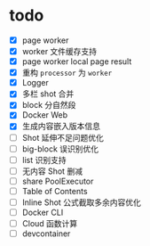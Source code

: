 # todo

- [x] page worker
- [x] worker 文件缓存支持
- [x] page worker local page result
- [x] 重构 `processor` 为 `worker`
- [x] Logger
- [x] 多栏 shot 合并
- [x] block 分自然段
- [x] Docker Web
- [x] 生成内容嵌入版本信息
- [ ] Shot 延伸不足问题优化
- [ ] big-block 误识别优化
- [ ] list 识别支持
- [ ] 无内容 Shot 删减
- [ ] share PoolExecutor
- [ ] Table of Contents
- [ ] Inline Shot 公式截取多余内容优化
- [ ] Docker CLI
- [ ] Cloud 函数计算
- [ ] devcontainer

